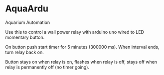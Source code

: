 AquaArdu
========

Aquarium Automation

Use this to control a wall power relay with arduino uno wired to LED momentary button.

On button push start timer for 5 minutes (300000 ms). When interval 
ends, turn relay back on.

Button stays on when relay is on, flashes when relay is off, stays off when relay is permanently off (no timer going).
